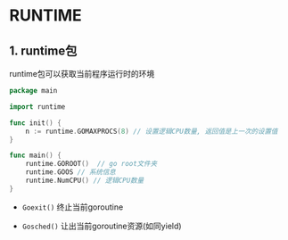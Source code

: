 # RUNTIME

## 1. runtime包

runtime包可以获取当前程序运行时的环境

```go
package main

import runtime

func init() {
    n := runtime.GOMAXPROCS(8) // 设置逻辑CPU数量, 返回值是上一次的设置值
}

func main() {
    runtime.GOROOT()  // go root文件夹
    runtime.GOOS // 系统信息
    runtime.NumCPU() // 逻辑CPU数量
}
```


- `Goexit()` 终止当前goroutine

- `Gosched()` 让出当前goroutine资源(如同yield)